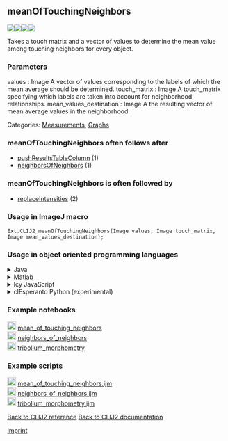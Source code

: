 ## meanOfTouchingNeighbors
<img src="images/mini_empty_logo.png"/><img src="images/mini_clij2_logo.png"/><img src="images/mini_empty_logo.png"/><img src="images/mini_cle_logo.png"/>

Takes a touch matrix and a vector of values to determine the mean value among touching neighbors for every object. 

### Parameters

values : Image
    A vector of values corresponding to the labels of which the mean average should be determined.
touch_matrix : Image
    A touch_matrix specifying which labels are taken into account for neighborhood relationships.
mean_values_destination : Image
    A the resulting vector of mean average values in the neighborhood.


Categories: [Measurements](https://clij.github.io/clij2-docs/reference__measurement), [Graphs](https://clij.github.io/clij2-docs/reference__graph)

### meanOfTouchingNeighbors often follows after
* <a href="reference_pushResultsTableColumn">pushResultsTableColumn</a> (1)
* <a href="reference_neighborsOfNeighbors">neighborsOfNeighbors</a> (1)


### meanOfTouchingNeighbors is often followed by
* <a href="reference_replaceIntensities">replaceIntensities</a> (2)


### Usage in ImageJ macro
```
Ext.CLIJ2_meanOfTouchingNeighbors(Image values, Image touch_matrix, Image mean_values_destination);
```


### Usage in object oriented programming languages



<details>

<summary>
Java
</summary>
<pre class="highlight">// init CLIJ and GPU
import net.haesleinhuepf.clij2.CLIJ2;
import net.haesleinhuepf.clij.clearcl.ClearCLBuffer;
CLIJ2 clij2 = CLIJ2.getInstance();

// get input parameters
ClearCLBuffer values = clij2.push(valuesImagePlus);
ClearCLBuffer touch_matrix = clij2.push(touch_matrixImagePlus);
mean_values_destination = clij2.create(values);
</pre>

<pre class="highlight">
// Execute operation on GPU
clij2.meanOfTouchingNeighbors(values, touch_matrix, mean_values_destination);
</pre>

<pre class="highlight">
// show result
mean_values_destinationImagePlus = clij2.pull(mean_values_destination);
mean_values_destinationImagePlus.show();

// cleanup memory on GPU
clij2.release(values);
clij2.release(touch_matrix);
clij2.release(mean_values_destination);
</pre>

</details>



<details>

<summary>
Matlab
</summary>
<pre class="highlight">% init CLIJ and GPU
clij2 = init_clatlab();

% get input parameters
values = clij2.pushMat(values_matrix);
touch_matrix = clij2.pushMat(touch_matrix_matrix);
mean_values_destination = clij2.create(values);
</pre>

<pre class="highlight">
% Execute operation on GPU
clij2.meanOfTouchingNeighbors(values, touch_matrix, mean_values_destination);
</pre>

<pre class="highlight">
% show result
mean_values_destination = clij2.pullMat(mean_values_destination)

% cleanup memory on GPU
clij2.release(values);
clij2.release(touch_matrix);
clij2.release(mean_values_destination);
</pre>

</details>



<details>

<summary>
Icy JavaScript
</summary>
<pre class="highlight">// init CLIJ and GPU
importClass(net.haesleinhuepf.clicy.CLICY);
importClass(Packages.icy.main.Icy);

clij2 = CLICY.getInstance();

// get input parameters
values_sequence = getSequence();
values = clij2.pushSequence(values_sequence);
touch_matrix_sequence = getSequence();
touch_matrix = clij2.pushSequence(touch_matrix_sequence);
mean_values_destination = clij2.create(values);
</pre>

<pre class="highlight">
// Execute operation on GPU
clij2.meanOfTouchingNeighbors(values, touch_matrix, mean_values_destination);
</pre>

<pre class="highlight">
// show result
mean_values_destination_sequence = clij2.pullSequence(mean_values_destination)
Icy.addSequence(mean_values_destination_sequence);
// cleanup memory on GPU
clij2.release(values);
clij2.release(touch_matrix);
clij2.release(mean_values_destination);
</pre>

</details>



<details>

<summary>
clEsperanto Python (experimental)
</summary>
<pre class="highlight">import pyclesperanto_prototype as cle

cle.mean_of_touching_neighbors(values, touch_matrix, mean_values_destination)

</pre>



</details>





### Example notebooks
<a href="https://clij.github.io/clij2-docs/md/mean_of_touching_neighbors"><img src="images/language_macro.png" height="20"/></a> [mean_of_touching_neighbors](https://clij.github.io/clij2-docs/md/mean_of_touching_neighbors)  
<a href="https://clij.github.io/clij2-docs/md/neighbors_of_neighbors"><img src="images/language_macro.png" height="20"/></a> [neighbors_of_neighbors](https://clij.github.io/clij2-docs/md/neighbors_of_neighbors)  
<a href="https://clij.github.io/clij2-docs/md/tribolium_morphometry"><img src="images/language_macro.png" height="20"/></a> [tribolium_morphometry](https://clij.github.io/clij2-docs/md/tribolium_morphometry)  




### Example scripts
<a href="https://github.com/clij/clij2-docs/blob/master/src/main/macro/mean_of_touching_neighbors.ijm"><img src="images/language_macro.png" height="20"/></a> [mean_of_touching_neighbors.ijm](https://github.com/clij/clij2-docs/blob/master/src/main/macro/mean_of_touching_neighbors.ijm)  
<a href="https://github.com/clij/clij2-docs/blob/master/src/main/macro/neighbors_of_neighbors.ijm"><img src="images/language_macro.png" height="20"/></a> [neighbors_of_neighbors.ijm](https://github.com/clij/clij2-docs/blob/master/src/main/macro/neighbors_of_neighbors.ijm)  
<a href="https://github.com/clij/clij2-docs/blob/master/src/main/macro/tribolium_morphometry.ijm"><img src="images/language_macro.png" height="20"/></a> [tribolium_morphometry.ijm](https://github.com/clij/clij2-docs/blob/master/src/main/macro/tribolium_morphometry.ijm)  


[Back to CLIJ2 reference](https://clij.github.io/clij2-docs/reference)
[Back to CLIJ2 documentation](https://clij.github.io/clij2-docs)

[Imprint](https://clij.github.io/imprint)
